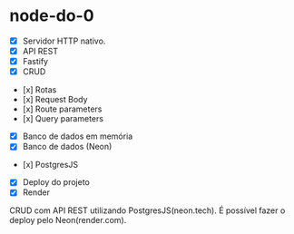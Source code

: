 # node-do-0
- [x] Servidor HTTP nativo.
- [x] API REST
-  [x] Fastify
-  [x] CRUD
-    [x] Rotas
-    [x] Request Body
-    [x] Route parameters
-    [x] Query parameters
-  [x] Banco de dados em memória
-  [x] Banco de dados (Neon)
-    [x] PostgresJS
- [x] Deploy do projeto
-  [x] Render
  
CRUD com API REST utilizando PostgresJS(neon.tech).
É possível fazer o deploy pelo Neon(render.com).
